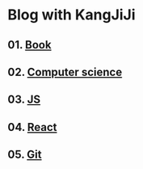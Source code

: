 # Blog with KangJiJi

## 01. [Book](https://github.com/KangJiJi/Study/tree/master/Book)

## 02. [Computer science](https://github.com/KangJiJi/Study/tree/master/ComputerScience)

## 03. [JS](https://github.com/KangJiJi/Study/tree/master/JS)

## 04. [React](https://github.com/KangJiJi/Study/tree/master/React)

## 05. [Git](https://github.com/KangJiJi/Study/tree/master/Git)
